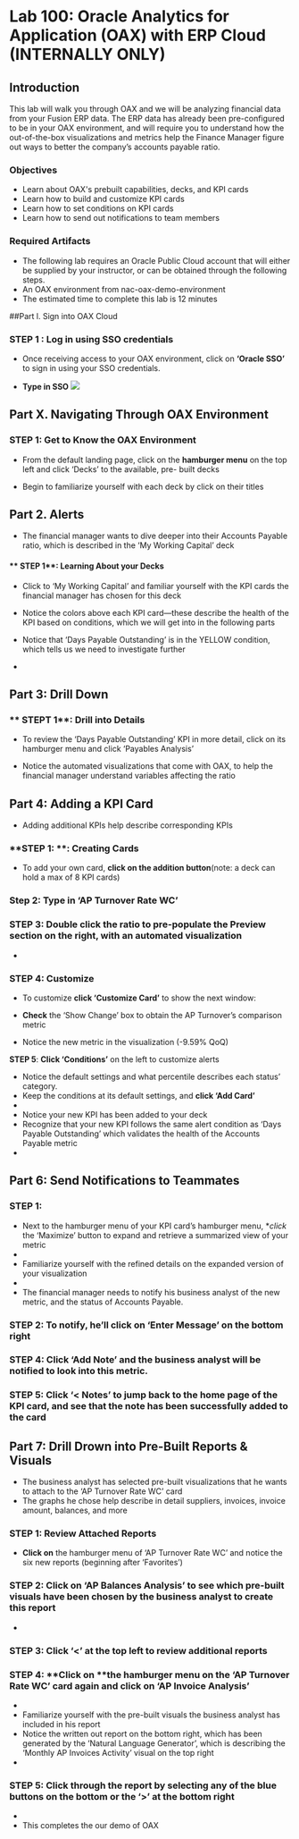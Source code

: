 # Lab 100: Oracle Analytics for Application (OAX) with ERP Cloud (INTERNALLY ONLY)

<!-- Comment out table of contents
## Table of Contents
[Introduction](#introduction)
-->

## Introduction

This lab will walk you through OAX and we will be analyzing financial data from your Fusion ERP data. The ERP data has already been pre-configured to be in your OAX environment, and will require you to understand how the out-of-the-box visualizations and metrics help the Finance Manager figure out ways to better the company’s accounts payable ratio. 


### Objectives
- Learn about OAX's prebuilt capabilities, decks, and KPI cards
- Learn how to build and customize KPI cards
- Learn how to set conditions on KPI cards
- Learn how to send out notifications to team members  


### Required Artifacts
- The following lab requires an Oracle Public Cloud account that will either be supplied by your instructor, or can be obtained through the following steps.
- An OAX environment from nac-oax-demo-environment
- The estimated time to complete this lab is 12 minutes


##Part l. Sign into OAX Cloud 

### **STEP 1** : Log in using SSO credentials
-	Once receiving access to your OAX environment, click on **‘Oracle SSO’** to sign in using your SSO credentials. 

-	**Type in SSO**
![](./images/SSO.png " ")

## Part X. Navigating Through OAX Environment

### **STEP 1**: Get to Know the OAX Environment
-	From the default landing page, click on the **hamburger menu** on the top left and click ‘Decks’ to the available, pre- built decks

-	Begin to familiarize yourself with each deck by click on their titles 


## Part 2. Alerts 
-	The financial manager wants to dive deeper into their Accounts Payable ratio, which is described in the ‘My Working Capital’ deck
#### ** STEP 1**: Learning About your Decks
-	Click to ‘My Working Capital’ and familiar yourself with the KPI cards the financial manager has chosen for this deck
-	Notice the colors above each KPI card—these describe the health of the KPI based on conditions, which we will get into in the following parts
-	Notice that ‘Days Payable Outstanding’ is in the YELLOW condition, which tells us we need to investigate further


-	
## Part 3: Drill Down
### ** STEPT 1**: Drill into Details
-	To review the ‘Days Payable Outstanding’ KPI in more detail, click on its hamburger menu and click ‘Payables Analysis’ 


-	Notice the automated visualizations that come with OAX, to help the financial manager understand variables affecting the ratio

## Part 4: Adding a KPI Card
-	Adding additional KPIs help describe corresponding KPIs
### **STEP 1: **: Creating Cards
-	To add your own card, **click on the addition button**(note: a deck can hold a max of 8 KPI cards)

### **Step 2:** **Type in** ‘AP Turnover Rate WC’ 

### **STEP 3**: **Double click** the ratio to pre-populate the Preview section on the right, with an automated visualization
-	
### **STEP 4**: Customize 
-	To customize **click ‘Customize Card’** to show the next window: 

-	**Check** the ‘Show Change’ box to obtain the AP Turnover’s comparison metric
-	Notice the new metric in the visualization (-9.59% QoQ)


**STEP 5**: **Click ‘Conditions’** on the left to customize alerts

-	Notice the default settings and what percentile describes each status’ category. 
-	Keep the conditions at its default settings, and **click ‘Add Card’**
-	
-	Notice your new KPI has been added to your deck
-	Recognize that your new KPI follows the same alert condition as ‘Days Payable Outstanding’ which validates the health of the Accounts Payable metric 
-	

## Part 6: Send Notifications to Teammates
### **STEP 1**: 
-	Next to the hamburger menu of your KPI card’s hamburger menu, **click* the ‘Maximize’ button to expand and retrieve a summarized view of your metric
-	
-	Familiarize yourself with the refined details on the expanded version of your visualization
-	
-	The financial manager needs to notify his business analyst of the new metric, and the status of Accounts Payable. 
### **STEP 2**: To notify, he’ll **click on ‘Enter Message’** on the bottom right

### **STEP 4**: **Click ‘Add Note’** and the business analyst will be notified to look into this metric. 
### **STEP 5**: **Click ‘< Notes’** to jump back to the home page of the KPI card, and see that the note has been successfully added to the card


## Part 7: Drill Drown into Pre-Built Reports & Visuals
-	The business analyst has selected pre-built visualizations that he wants to attach to the ‘AP Turnover Rate WC’ card
-	The graphs he chose help describe in detail suppliers, invoices, invoice amount, balances, and more
### **STEP 1**: Review Attached Reports
-	**Click on** the hamburger menu of ‘AP Turnover Rate WC’ and notice the six new reports (beginning after ‘Favorites’)

### **STEP 2**: **Click on ‘AP Balances Analysis’** to see which pre-built visuals have been chosen by the business analyst to create this report
-	

### **STEP 3**: **Click ‘<’** at the top left to review additional reports
### **STEP 4**: **Click on **the hamburger menu on the ‘AP Turnover Rate WC’ card again and **click on ‘AP Invoice Analysis’**

-	
-	Familiarize yourself with the pre-built visuals the business analyst has included in his report
-	Notice the written out report on the bottom right, which has been generated by the ‘Natural Language Generator’, which is describing the ‘Monthly AP Invoices Activity’ visual on the top right
-	
### **STEP 5**: **Click** through the report by selecting any of the **blue buttons** on the bottom **or the ‘>’** at the bottom right
-	
-	This completes the our demo of OAX

